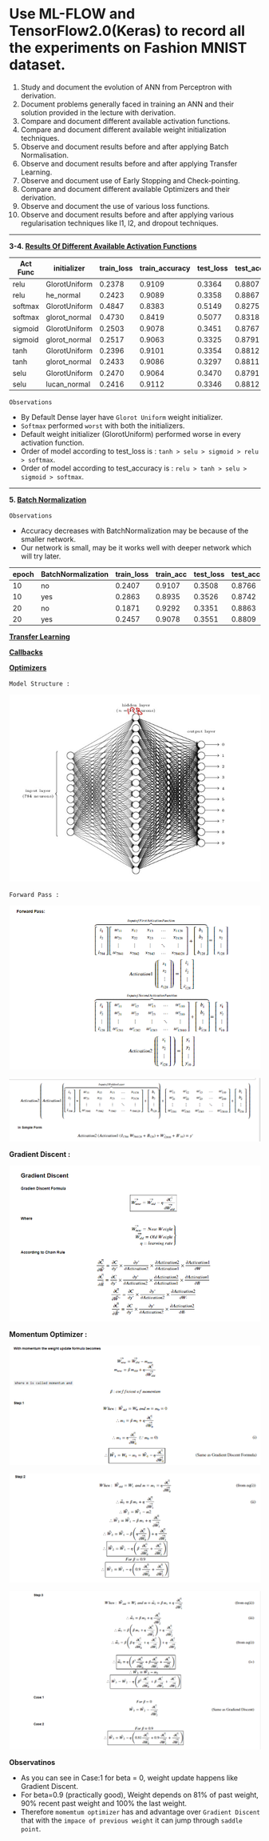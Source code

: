 # Use ML-FLOW and TensorFlow2.0(Keras) to record all the experiments on Fashion MNIST dataset.

1. Study and document the evolution of ANN from Perceptron with derivation.
2. Document problems generally faced in training an ANN and their solution provided in the lecture with derivation.
3. Compare and document different available activation functions.
4. Compare and document different available weight initialization techniques.
5. Observe and document results before and after applying Batch Normalisation.
6. Observe and document results before and after applying Transfer Learning.
7. Observe and document use of Early Stopping and Check-pointing.
8. Compare and document different available Optimizers and their derivation. 
9. Observe and document the use of various loss functions.
10. Observe and document results before and after applying various regularisation techniques like l1, l2, and dropout techniques.


----------------------------------------------------------------------

**3-4. [Results Of Different Available Activation Functions](https://github.com/skj092/experiments/blob/main/Activation_function_and_Weight_initializer.ipynb)**

|Act Func|initializer|train_loss|train_accuracy|test_loss|test_accuracy|
|-------|-------------|-------|---------|-------|------|
|relu   |GlorotUniform|0.2378 |0.9109	|0.3364 |0.8807|
|relu   |he_normal    |0.2423 |0.9089	|0.3358 |0.8867|
|softmax|GlorotUniform|0.4847 |0.8383	|0.5149 |0.8275|
|softmax|glorot_normal|0.4730 |0.8419	|0.5077 |0.8318|
|sigmoid|GlorotUniform|0.2503 |0.9078	|0.3451 |0.8767|
|sigmoid|glorot_normal|0.2517 |0.9063	|0.3325 |0.8791|
|tanh   |GlorotUniform|0.2396 |0.9101	|0.3354 |0.8812|
|tanh   |glorot_normal|0.2433 |0.9086	|0.3297 |0.8811|
|selu   |GlorotUniform|0.2470 |0.9064	|0.3470 |0.8791|
|selu   |lucan_normal |0.2416 |0.9112	|0.3346 |0.8812|

`Observations`
- By Default Dense layer have `Glorot Uniform` weight initializer.
- `Softmax` performed `worst` with both the initializers.
- Default weight initializer (GlorotUniform) performed worse in every activation function.
- Order of model according to test_loss is : `tanh > selu > sigmoid > relu > softmax`.
- Order of model according to test_accuracy is : `relu > tanh > selu > sigmoid > softmax`.

-------------------------------------------------------------------
**5. [Batch Normalization](https://github.com/skj092/experiments/blob/main/BatchNormalization.ipynb)**

`Observations`
- Accuracy decreases with BatchNormalization may be because of the smaller network.
- Our network is small, may be it works well with deeper network which will try later.

|epoch|BatchNormalization|train_loss|train_acc|test_loss|test_acc|
|-----|------------------|-----------|---------|---------|--------|
|10|no|0.2407 |0.9107	|0.3508 |0.8766|
|10|yes|0.2863 |0.8935	|0.3526 |0.8742|
|20|no|0.1871 |0.9292	|0.3351 |0.8863|
|20|yes|0.2457 |0.9078|0.3551 |0.8809|

**[Transfer Learning](#)**

**[Callbacks](#)**

**[Optimizers](#)**

`Model Structure : `

![model structure](images\model.jpeg)

`Forward Pass : `

![Forward Pass](images\fp.PNG)

![Whole Forward Pass](images\wfp.PNG)



**Gradient Discent :**

![Backword Pass](images\bp.PNG)


**Momentum Optimizer :**

![Momentum 1](images\m1.PNG)

![Momentum 2](images\m2.PNG)

![Momentum 3](images\m3.PNG)

**Observatinos**
- As you can see in Case:1 for beta = 0, weight update happens like Gradient Discent.
- For beta=0.9 (practically good), Weight depends on 81% of past weight, 90% recent past weight and 100% the last weight.
- Therefore `momemtum optimizer` has and advantage over `Gradient Discent` that with the `impace of previous weight` it can jump through `saddle point`.